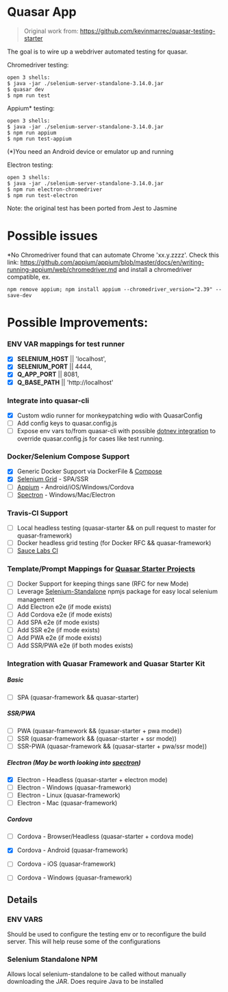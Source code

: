 # Quasar App

> Original work from: https://github.com/kevinmarrec/quasar-testing-starter

The goal is to wire up a webdriver automated testing for quasar.

Chromedriver testing:
```
open 3 shells:
$ java -jar ./selenium-server-standalone-3.14.0.jar 
$ quasar dev
$ npm run test
```

Appium* testing:
```
open 3 shells:
$ java -jar ./selenium-server-standalone-3.14.0.jar 
$ npm run appium
$ npm run test-appium
```
(*)You need an Android device or emulator up and running

Electron testing:
```
open 3 shells:
$ java -jar ./selenium-server-standalone-3.14.0.jar 
$ npm run electron-chromedriver
$ npm run test-electron
```
Note: the original test has been ported from Jest to Jasmine

# Possible issues
*No Chromedriver found that can automate Chrome 'xx.y.zzzz'.
Check this link:
https://github.com/appium/appium/blob/master/docs/en/writing-running-appium/web/chromedriver.md
and install a chromedriver compatible, ex.
```
npm remove appium; npm install appium --chromedriver_version="2.39" --save-dev
```


# Possible Improvements:
### ENV VAR mappings for test runner
  - [X] **SELENIUM_HOST** || 'localhost',
  - [X] **SELENIUM_PORT** || 4444,
  - [X] **Q_APP_PORT** || 8081,
  - [X] **Q_BASE_PATH** || 'http://localhost' 
### Integrate into quasar-cli
  - [X] Custom wdio runner for monkeypatching wdio with QuasarConfig
  - [ ] Add config keys to quasar.config.js
  - [ ] Expose env vars to/from quasar-cli with possible [dotnev integration](https://medium.com/carbono/using-env-file-in-quasar-apps-72b56909302f)
        to override quasar.config.js for cases like test running. 
### Docker/Selenium Compose Support
  - [X] Generic Docker Support via DockerFile & [Compose]((https://github.com/SeleniumHQ/docker-selenium/wiki/Getting-Started-with-Docker-Compose)) 
  - [X] [Selenium Grid](https://github.com/SeleniumHQ/selenium/wiki/Grid2) - SPA/SSR
  - [ ] [Appium](http://appium.io/docs/en/advanced-concepts/grid/) - Android/iOS/Windows/Cordova
  - [ ] [Spectron](https://electronjs.org/spectron) - Windows/Mac/Electron

### Travis-CI Support
  - [ ] Local headless testing (quasar-starter && on pull request to master for quasar-framework)
  - [ ] Docker headless grid testing (for Docker RFC && quasar-framework)
  - [ ] [Sauce Labs CI](https://docs.travis-ci.com/user/sauce-connect/)

### Template/Prompt Mappings for [Quasar Starter Projects](https://github.com/quasarframework/quasar-starter-kit)    
  - [ ] Docker Support for keeping things sane (RFC for new Mode)
  - [ ] Leverage [Selenium-Standalone](https://www.npmjs.com/package/selenium-standalone) npmjs package for easy local selenium management
  - [ ] Add Electron e2e (if mode exists)
  - [ ] Add Cordova e2e (if mode exists)
  - [ ] Add SPA e2e (if mode exists)
  - [ ] Add SSR e2e (if mode exists)
  - [ ] Add PWA e2e (if mode exists)
  - [ ] Add SSR/PWA e2e (if both modes exists)

### Integration with Quasar Framework and Quasar Starter Kit
  ##### Basic
  - [ ] SPA (quasar-framework && quasar-starter)
  ##### SSR/PWA
  - [ ] PWA (quasar-framework && (quasar-starter + pwa mode))
  - [ ] SSR (quasar-framework && (quasar-starter + ssr mode))
  - [ ] SSR-PWA (quasar-framework && (quasar-starter + pwa/ssr mode))
  ##### Electron (May be worth looking into [spectron](https://electronjs.org/spectron))
  - [X] Electron - Headless (quasar-starter + electron mode)
  - [ ] Electron - Windows (quasar-framework)
  - [ ] Electron - Linux (quasar-framework)
  - [ ] Electron - Mac (quasar-framework)
  ##### Cordova
  - [ ] Cordova - Browser/Headless (quasar-starter + cordova mode)
  - [X] Cordova - Android (quasar-framework)
  - [ ] Cordova - iOS (quasar-framework)
  - [ ] Cordova - Windows (quasar-framework)



## Details
### ENV VARS
  Should be used to configure the testing env or to reconfigure the build server. 
  This will help reuse some of the configurations

### Selenium Standalone NPM
  Allows local selenium-standalone to be called without manually downloading the JAR. Does require 
  Java to be installed
  
